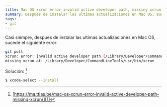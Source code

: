 ```yaml
---
title: Mac OS xcrun error invalid active developer path, missing xcrun
summary: Despues de instalar las ultimas actualizaciones en Mac OS, sucede el error Mac OS xcrun error invalid active developer path, missing xcrun…
tags:
- git
---
```


Casi siempre, despues de instalar las ultimas actualizaciones en Mac OS, sucede el siguiente error:

```bash
git pull
xcrun: error: invalid active developer path (/Library/Developer/CommandLineTools),
missing xcrun at: /Library/Developer/CommandLineTools/usr/bin/xcrun
```

Solución: [^1]

```bash
$ xcode-select --install
```


[^1]:	[https://ma.ttias.be/mac-os-xcrun-error-invalid-active-developer-path-missing-xcrun/][1]

[1]:	https://ma.ttias.be/mac-os-xcrun-error-invalid-active-developer-path-missing-xcrun/